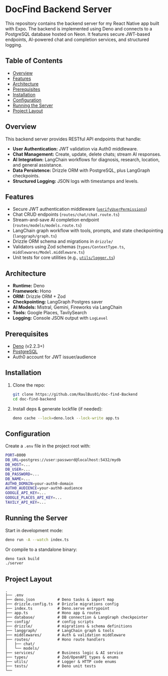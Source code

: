 # DocFind Backend Server

This repository contains the backend server for my React Native app built with Expo. The backend is implemented using Deno and connects to a PostgreSQL database hosted on Neon. It features secure JWT-based endpoints, AI-powered chat and completion services, and structured logging.

## Table of Contents

- [Overview](#overview)  
- [Features](#features)  
- [Architecture](#architecture)  
- [Prerequisites](#prerequisites)  
- [Installation](#installation)  
- [Configuration](#configuration)  
- [Running the Server](#running-the-server)  
- [Project Layout](#project-layout)  

## Overview

This backend server provides RESTful API endpoints that handle:  
- **User Authentication:** JWT validation via Auth0 middleware.  
- **Chat Management:** Create, update, delete chats; stream AI responses.  
- **AI Integration:** LangChain workflows for diagnosis, research, location, and general assistance.  
- **Data Persistence:** Drizzle ORM with PostgreSQL, plus LangGraph checkpoints.  
- **Structured Logging:** JSON logs with timestamps and levels.

## Features

- Secure JWT authentication middleware ([`verifyUserPermissions`](middlewares/Auth.middleware.ts))  
- Chat CRUD endpoints (`routes/chat/chat.route.ts`)  
- Stream-and-save AI completion endpoint (`routes/models/models.route.ts`)  
- LangChain graph workflow with tools, prompts, and state checkpointing (`langgraph/graph.ts`)  
- Drizzle ORM schema and migrations in `drizzle/`  
- Validators using Zod schemas (`types/ContextType.ts`, `middlewares/Model.middleware.ts`)  
- Unit tests for core utilities (e.g., [`utils/logger.ts`](utils/logger.ts))

## Architecture

- **Runtime:** Deno  
- **Framework:** Hono  
- **ORM:** Drizzle ORM + Zod  
- **Checkpointing:** LangGraph Postgres saver  
- **AI Models:** Mistral, Gemini, Fireworks via LangChain  
- **Tools:** Google Places, TavilySearch  
- **Logging:** Console JSON output with `LogLevel`

## Prerequisites

- [Deno](https://deno.land/#installation) (v2.2.3+)  
- [PostgreSQL](https://www.postgresql.org/download/)  
- Auth0 account for JWT issuer/audience  

## Installation

1. Clone the repo:  
   ```bash
   git clone https://github.com/RaulBus01/doc-find-Backend
   cd doc-find-backend
   ```
2. Install deps & generate lockfile (if needed):
   ```bash
   deno cache --lock=deno.lock --lock-write app.ts
   ```

## Configuration

Create a `.env` file in the project root with:

```bash
PORT=8000
DB_URL=postgres://user:password@localhost:5432/mydb
DB_HOST=...
DB_USER=...
DB_PASSWORD=...
DB_NAME=...
AUTH0_DOMAIN=your-auth0-domain
AUTH0_AUDIENCE=your-auth0-audience
GOOGLE_API_KEY=...
GOOGLE_PLACES_API_KEY=...
TAVILY_API_KEY=...
```

## Running the Server

Start in development mode:

```bash
deno run -A --watch index.ts
```

Or compile to a standalone binary:

```bash
deno task build
./server
```

## Project Layout

```
.
├── .env
├── deno.json          # Deno tasks & import map
├── drizzle.config.ts  # Drizzle migrations config
├── index.ts           # Deno.serve entrypoint
├── app.ts             # Hono app & routes
├── database/          # DB connection & LangGraph checkpointer
├── config/            # config scripts
├── drizzle/           # migrations & schema definitions
├── langgraph/         # LangChain graph & tools
├── middlewares/       # Auth & validation middleware
├── routes/            # Hono route handlers
│   ├── chat/
│   └── models/
├── services/          # Business logic & AI service
├── types/             # Zod/OpenAPI types & enums
├── utils/             # Logger & HTTP code enums
├── tests/             # Deno unit tests
└──
